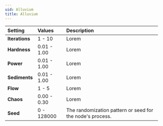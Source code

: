 ```yaml
---
uid: Alluvium
title: Alluvium
---
```


| Setting        | Values      | Description                                               |
| :------------- | :---------- | :-------------------------------------------------------- |
| **Iterations** | 1 - 10      | Lorem                                                     |
| **Hardness**   | 0.01 - 1.00 | Lorem                                                     |
| **Power**      | 0.01 - 1.00 | Lorem                                                     |
| **Sediments**  | 0.01 - 1.00 | Lorem                                                     |
| **Flow**       | 1 - 5       | Lorem                                                     |
| **Chaos**      | 0.00 - 0.30 | Lorem                                                     |
| **Seed**       | 0 - 128000  | The randomization pattern or seed for the node's process. |



